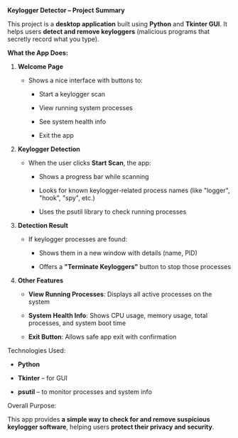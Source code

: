  **Keylogger Detector – Project Summary**

This project is a **desktop application** built using **Python** and **Tkinter GUI**. It helps users **detect and remove keyloggers** (malicious programs that secretly record what you type).

 **What the App Does:**

1.  **Welcome Page**
    
    *   Shows a nice interface with buttons to:
        
        *   Start a keylogger scan
            
        *   View running system processes
            
        *   See system health info
            
        *   Exit the app
            
2.  **Keylogger Detection**
    
    *   When the user clicks **Start Scan**, the app:
        
        *   Shows a progress bar while scanning
            
        *   Looks for known keylogger-related process names (like "logger", "hook", "spy", etc.)
            
        *   Uses the psutil library to check running processes
            
3.  **Detection Result**
    
    *   If keylogger processes are found:
        
        *   Shows them in a new window with details (name, PID)
            
        *   Offers a **"Terminate Keyloggers"** button to stop those processes
            
4.  **Other Features**
    
    *   **View Running Processes**: Displays all active processes on the system
        
    *   **System Health Info**: Shows CPU usage, memory usage, total processes, and system boot time
        
    *   **Exit Button**: Allows safe app exit with confirmation
        

 Technologies Used:

*   **Python**
    
*   **Tkinter** – for GUI
    
*   **psutil** – to monitor processes and system info
    

 Overall Purpose:

This app provides **a simple way to check for and remove suspicious keylogger software**, helping users **protect their privacy and security**.
